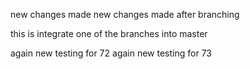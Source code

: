 new changes made
new changes made after branching

this is integrate one of the branches into master

again new testing for 72
again new testing for 73

